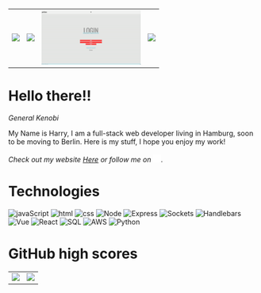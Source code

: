 <table>
<tr>
<td>
  
<a href="https://github.com/TheAngryEnglishman/Landing_Zone">
  <img src="https://github.com/TheAngryEnglishman/Landing_Zone/blob/main/landing-zone.gif" width="200" />
</a>
  
</pre>
</td>
<td>
  
<a href="https://github.com/TheAngryEnglishman/make-love-not-war">
  <img src="https://github.com/TheAngryEnglishman/make-love-not-war/blob/main/make-love-not-war.gif" width="200" />
</a>
  
</pre>
</td>
<td>
  
<a href="https://github.com/TheAngryEnglishman/petition">
   <img src="https://github.com/TheAngryEnglishman/petition/blob/main/petition.gif" width="200" />
</a>

</pre>
</td>
<td>
  
<a href="https://github.com/TheAngryEnglishman/Text-Particles/">
   <img src="https://github.com/TheAngryEnglishman/Text-Particles/blob/main/text-particles.gif" width="200" />
</a>

</pre>
</td>
</table>

# Hello there!!

_General Kenobi_

My Name is Harry, I am a full-stack web developer living in Hamburg, soon to be moving to Berlin. Here is my stuff, I hope you enjoy my work!
<br  />
<br  />
_Check out my website [Here](https://harrywhorlow.io) or follow me on [![LinkedIn][1.2]][1]._

# Technologies

![javaScript](https://img.shields.io/badge/JavaScript-ES6-green) ![html](https://img.shields.io/badge/HTML-HTML5-green) ![css](https://img.shields.io/badge/CSS-CSS3-green) ![Node](https://img.shields.io/badge/Node-17.2.0-green) ![Express](https://img.shields.io/badge/Express-4.17.1-green) ![Sockets](https://img.shields.io/badge/Scokets-4.4.0-green) ![Handlebars](https://img.shields.io/badge/Handlebars-4.7.7-green) ![Vue](https://img.shields.io/badge/Vue-2.6.14-green) ![React](https://img.shields.io/badge/React-17.0-green) ![SQL](https://img.shields.io/badge/SQL-2019-purple) ![AWS](https://img.shields.io/badge/Amazon-webServices-purple) ![Python](https://img.shields.io/badge/Python-3.10.0-blue)

[1.2]: https://github.com/TheAngryEnglishman/TheAngryEnglishman/blob/main/linkedin.png
[1]: https://www.linkedin.com/in/harry-whorlow-b63015227/

# GitHub high scores

<table>
<tr>
<td>
  
<a href="https://github.com/TheAngryEnglishman/Landing_Zone">
  <img src="https://github-readme-stats.vercel.app/api/top-langs/?username=TheAngryEnglishman&layout=compact&theme=dark&show_icons=true" height="400"/>
</a>
  
</pre>
</td>
<td>
  
<a href="https://github.com/TheAngryEnglishman/make-love-not-war">
  <img src="https://github-readme-stats.vercel.app/api?username=TheAngryEnglishman&theme=dark&show_icons=true" height="400" />
</a>
  
</pre>
</td>
</table>
